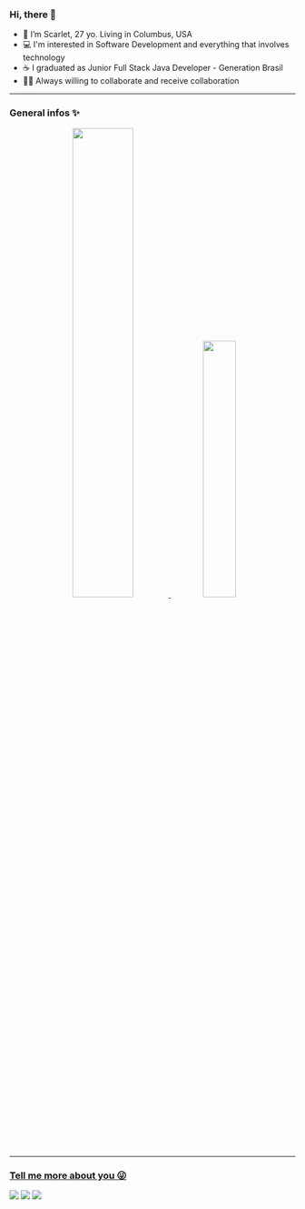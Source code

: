 ### Hi, there 💜

- 👩 I’m Scarlet, 27 yo. Living in Columbus, USA 
- 💻 I'm interested in Software Development and everything that involves technology
- ☕️ I graduated as Junior Full Stack Java Developer - Generation Brasil
- 🤲🏼 Always willing to collaborate and receive collaboration

---

### General infos ✨

<div align="center">
  <a href="https://github.com/ScarletMartins">
  <img width="46%" src="https://github-readme-stats.vercel.app/api?username=ScarletMartins&show_icons=true&theme=dark&include_all_commits=true&count_private=true"/>
  <img width="34%" src="https://github-readme-stats.vercel.app/api/top-langs/?username=ScarletMartins&layout=compact&langs_count=7&theme=dark"/>
</div>



---

### Tell me more about you 😜

<div> 
  <a href="https://instagram.com/_scarletmartins" target="_blank"><img src="https://img.shields.io/badge/-Instagram-%23E4405F?style=for-the-badge&logo=instagram&logoColor=white" target="_blank"></a>
  <a href = "mailto:scarletgam@icloud.com"><img src="https://img.shields.io/badge/-email-%23333?style=for-the-badge&logo=Gmail&logoColor=white" target="_blank"></a>
  <a href="https://www.linkedin.com/in/scarletmartins" target="_blank"><img src="https://img.shields.io/badge/-LinkedIn-%230077B5?style=for-the-badge&logo=linkedin&logoColor=white" target="_blank"></a>
</div>
